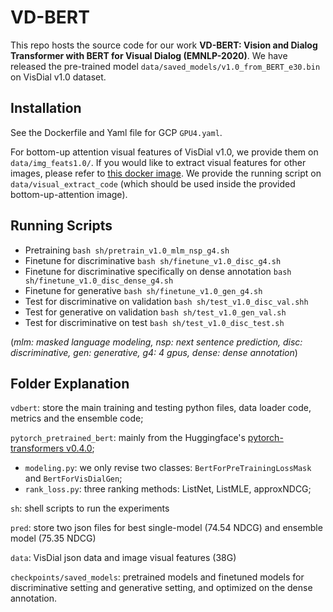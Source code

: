 # VD-BERT
This repo hosts the source code for our work **VD-BERT: Vision and Dialog Transformer with BERT for Visual Dialog (EMNLP-2020)**.
We have released the pre-trained model `data/saved_models/v1.0_from_BERT_e30.bin` on VisDial v1.0 dataset.

## Installation
See the Dockerfile and Yaml file for GCP `GPU4.yaml`.

For bottom-up attention visual features of VisDial v1.0, we provide them on ``data/img_feats1.0/``. If you would like to extract visual features for other images, please refer to [this docker image](https://hub.docker.com/r/airsplay/bottom-up-attention).
We provide the running script on ``data/visual_extract_code`` (which should be used inside the provided bottom-up-attention image).

## Running Scripts

* Pretraining
  ``bash sh/pretrain_v1.0_mlm_nsp_g4.sh``
* Finetune for discriminative
  ``bash sh/finetune_v1.0_disc_g4.sh``
* Finetune for discriminative specifically on dense annotation
  ``bash sh/finetune_v1.0_disc_dense_g4.sh``
* Finetune for generative
  ``bash sh/finetune_v1.0_gen_g4.sh``
* Test for discriminative on validation
  ``bash sh/test_v1.0_disc_val.shh``
* Test for generative on validation
  ``bash sh/test_v1.0_gen_val.sh``
* Test for discriminative on test
  ``bash sh/test_v1.0_disc_test.sh``
  
(*mlm: masked language modeling, nsp: next sentence prediction, disc: discriminative, gen: generative, g4: 4 gpus, dense: dense annotation*)

## Folder Explanation
``vdbert``: store the main training and testing python files, data loader code, metrics and the ensemble code;

``pytorch_pretrained_bert``: mainly from the Huggingface's [pytorch-transformers v0.4.0](https://github.com/huggingface/pytorch-transformers/tree/v0.4.0);
* `modeling.py`: we only revise two classes: `BertForPreTrainingLossMask` and `BertForVisDialGen`;
* `rank_loss.py`: three ranking methods: ListNet, ListMLE, approxNDCG;

``sh``: shell scripts to run the experiments

``pred``: store two json files for best single-model (74.54 NDCG) and ensemble model (75.35 NDCG)

``data``: VisDial json data and image visual features (38G)

``checkpoints/saved_models``: pretrained models and finetuned models for discriminative setting and generative setting, and optimized on the dense annotation.
  
 
